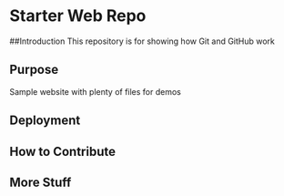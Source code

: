 # Starter Web Repo

##Introduction
This repository is for showing how Git and GitHub work

## Purpose
Sample website with plenty of files for demos

## Deployment 

## How to Contribute

## More Stuff
